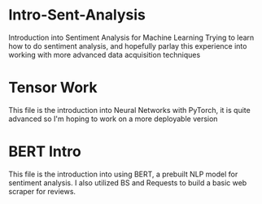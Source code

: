 # Intro-Sent-Analysis
Introduction into Sentiment Analysis for Machine Learning
Trying to learn how to do sentiment analysis, and hopefully parlay this experience into working with more advanced data acquisition techniques
# Tensor Work 
This file is the introduction into Neural Networks with PyTorch, it is quite advanced so I'm hoping to work on a more deployable version
# BERT Intro
This file is the introduction into using BERT, a prebuilt NLP model for sentiment analysis. I also utilized BS and Requests to build a basic web scraper for reviews. 
